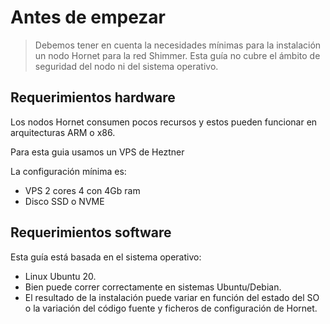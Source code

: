 # Antes de empezar
> Debemos tener en cuenta la necesidades mínimas para la instalación un nodo Hornet para la red Shimmer.
> Esta guía no cubre el ámbito de seguridad del nodo ni del sistema operativo.

## Requerimientos hardware

Los nodos Hornet consumen pocos recursos y estos pueden funcionar en arquitecturas ARM o x86.

Para esta guia usamos un VPS de Heztner

La configuración mínima es:
- VPS 2 cores 4 con 4Gb ram
- Disco SSD o NVME


## Requerimientos software

Esta guía está basada en el sistema operativo:
- Linux Ubuntu 20.
- Bien puede correr correctamente en sistemas Ubuntu/Debian.
- El resultado de la instalación puede variar en función del estado del SO o la variación del código fuente y ficheros de configuración de Hornet.
